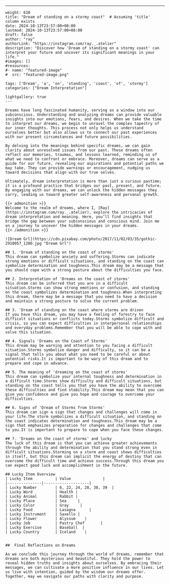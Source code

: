 ---
    weight: 610
    title: "Dream of standing on a stormy coast"  # Assuming 'title' column exists
    date: 2024-10-13T23:57:00+08:00
    lastmod: 2024-10-13T23:57:00+08:00
    draft: false
    author: "ray"
    authorLink: "https://instagram.com/ray._.atelier"
    description: "Discover how 'Dream of standing on a stormy coast' can interpret your future and uncover its significant meanings in your life."
    #images: []
    #resources:
    #- name: "featured-image"
    #  src: "featured-image.png"
    
    tags: ['Dream', 'a', 'on', 'standing', 'coast', 'of', 'stormy']
    categories: ["Dream Interpretation"]
    
    lightgallery: true
    ---
    
    Dreams have long fascinated humanity, serving as a window into our subconscious. Understanding and analyzing dreams can provide valuable insights into our emotions, fears, and desires. When we take the time to interpret our dreams, we begin to unravel the complex tapestry of our inner thoughts. This process not only helps us understand ourselves better but also allows us to connect our past experiences with our present circumstances and future possibilities.
    
    By delving into the meanings behind specific dreams, we can gain clarity about unresolved issues from our past. These dreams often reflect our memories, traumas, and lessons learned, reminding us of what we need to confront or embrace. Moreover, dreams can serve as a guide for our future, revealing our aspirations and potential paths we may take. They can provide warnings or encouragement, nudging us toward decisions that align with our true selves.
    
    Ultimately, dream interpretation is more than just a curious pastime; it is a profound practice that bridges our past, present, and future. By engaging with our dreams, we can unlock the hidden messages they carry, leading us toward greater self-awareness and personal growth.
    
    {{< admonition >}}
    Welcome to the realm of dreams, where I, [Ray](https://instagram.com/ray._.atelier), explore the intricacies of dream interpretation and meaning. Here, you’ll find insights that bridge the gap between your subconscious and conscious mind. Join me on a journey to uncover the hidden messages in your dreams.
    {{< /admonition >}}
    
    ![Dream Grl](https://cdn.pixabay.com/photo/2017/11/02/03/35/gothic-2910057_1280.jpg "Dream Grl")
    
    ## 1. 'Dream of standing on the coast of storms'
    This dream can symbolize anxiety and suffering.Storms can indicate strong emotions or difficult situations, and standing on the coast can symbolize determination and toughness.This dream may be a message that you should cope with a strong posture about the difficulties you face.
    
    ## 2. Interpretation of 'Dreams on the coast of storms'
    This dream can be inferred that you are in a difficult situation.Storms can show strong emotions or confusion, and standing on the coast symbolizes determination and toughness.When interpreting this dream, there may be a message that you need to have a decision and maintain a strong posture to solve the current problem.
    
    ## 3. 'Dream of standing on the coast where storms are driven
    If you have this dream, you may have a feeling of forestry to face difficult situations or conflicts today.Storms symbolize difficult and crisis, so you can expect difficulties in interpersonal relationships and everyday problems.Remember that you will be able to cope with and solve this situation.
    
    ## 4. Signals 'Dreams on the Coast of Storms'
    This dream may be warning and attention to you facing a difficult situation.Storms symbolize danger and difficulty, so it can be a signal that tells you about what you need to be careful or about potential risks.It is important to be wary of this dream and to prepare and cope in advance.
    
    ## 5. The meaning of 'dreaming on the coast of storms'
    This dream can symbolize your internal toughness and determination in a difficult time.Storms show difficulty and difficult situations, but standing on the coast tells you that you have the ability to overcome these difficulties and find stability.This dream may mean that you can give you confidence and give you hope and courage to overcome your difficulties.
    
    ## 6. Signs of 'Dream of Storms from Storms'
    This dream can sign a sign that changes and challenges will come in your life.The storm symbolizes a difficult situation, and standing on the coast indicates determination and toughness.This dream may be a sign that emphasizes preparation for changes and challenges that come to you.It is important to prepare to cope when you face these changes.
    
    ## 7. 'Dreams on the coast of storms' and lucky
    The luck of this dream is that you can achieve greater achievements through the ability and determination that you stand strong even in difficult situations.Storming on a storm and coast shows difficulties in itself, but this dream can implicit the energy of destiny that can overcome the difficult time and achieve success.Through this dream you can expect good luck and accomplishment in the future.
    
    ## Lucky Item Overview
    | Lucky Item          | Value              |
    |---------------|--------------------|
    | Lucky Number        | 6, 22, 24, 28, 38, 39  |
    | Lucky Word          | Health |
    | Lucky Animal        | Rabbit |
    | Lucky Place         | Sea     |
    | Lucky Color         | Gray     |
    | Lucky Food          | Lasagna      |
    | Lucky Instrument    | Saxello |
    | Lucky Flower        | Alyssum    |
    | Lucky Job           | Pastry Chef       |
    | Lucky Exercise      | Baseball  |
    | Lucky Country       | Iceland    |
    
    
    ##  Final Reflections on Dreams
    
    As we conclude this journey through the world of dreams, remember that dreams are both mysterious and beautiful. They hold the power to reveal hidden truths and insights about ourselves. By embracing their messages, we can cultivate a more positive influence in our lives. Let us live with intention, guided by the wisdom our dreams offer. Together, may we navigate our paths with clarity and purpose.
    